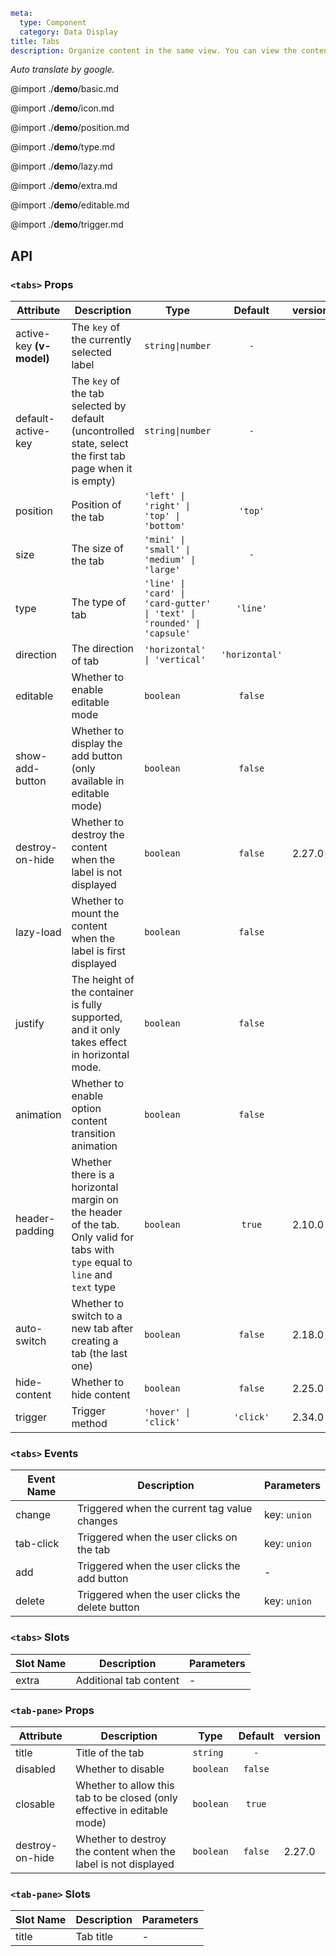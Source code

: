 ```yaml
meta:
  type: Component
  category: Data Display
title: Tabs
description: Organize content in the same view. You can view the content of one view at a time, and you can switch tabs to view other content.
```

*Auto translate by google.*

@import ./__demo__/basic.md

@import ./__demo__/icon.md

@import ./__demo__/position.md

@import ./__demo__/type.md

@import ./__demo__/lazy.md

@import ./__demo__/extra.md

@import ./__demo__/editable.md

@import ./__demo__/trigger.md

## API


### `<tabs>` Props

|Attribute|Description|Type|Default|version|
|---|---|---|:---:|:---|
|active-key **(v-model)**|The `key` of the currently selected label|`string\|number`|`-`||
|default-active-key|The `key` of the tab selected by default (uncontrolled state, select the first tab page when it is empty)|`string\|number`|`-`||
|position|Position of the tab|`'left' \| 'right' \| 'top' \| 'bottom'`|`'top'`||
|size|The size of the tab|`'mini' \| 'small' \| 'medium' \| 'large'`|`-`||
|type|The type of tab|`'line' \| 'card' \| 'card-gutter' \| 'text' \| 'rounded' \| 'capsule'`|`'line'`||
|direction|The direction of tab|`'horizontal' \| 'vertical'`|`'horizontal'`||
|editable|Whether to enable editable mode|`boolean`|`false`||
|show-add-button|Whether to display the add button (only available in editable mode)|`boolean`|`false`||
|destroy-on-hide|Whether to destroy the content when the label is not displayed|`boolean`|`false`|2.27.0|
|lazy-load|Whether to mount the content when the label is first displayed|`boolean`|`false`||
|justify|The height of the container is fully supported, and it only takes effect in horizontal mode.|`boolean`|`false`||
|animation|Whether to enable option content transition animation|`boolean`|`false`||
|header-padding|Whether there is a horizontal margin on the header of the tab. Only valid for tabs with `type` equal to `line` and `text` type|`boolean`|`true`|2.10.0|
|auto-switch|Whether to switch to a new tab after creating a tab (the last one)|`boolean`|`false`|2.18.0|
|hide-content|Whether to hide content|`boolean`|`false`|2.25.0|
|trigger|Trigger method|`'hover' \| 'click'`|`'click'`|2.34.0|
### `<tabs>` Events

|Event Name|Description|Parameters|
|---|---|---|
|change|Triggered when the current tag value changes|key: `union`|
|tab-click|Triggered when the user clicks on the tab|key: `union`|
|add|Triggered when the user clicks the add button|-|
|delete|Triggered when the user clicks the delete button|key: `union`|
### `<tabs>` Slots

|Slot Name|Description|Parameters|
|---|---|---|
|extra|Additional tab content|-|




### `<tab-pane>` Props

|Attribute|Description|Type|Default|version|
|---|---|---|:---:|:---|
|title|Title of the tab|`string`|`-`||
|disabled|Whether to disable|`boolean`|`false`||
|closable|Whether to allow this tab to be closed (only effective in editable mode)|`boolean`|`true`||
|destroy-on-hide|Whether to destroy the content when the label is not displayed|`boolean`|`false`|2.27.0|
### `<tab-pane>` Slots

|Slot Name|Description|Parameters|
|---|---|---|
|title|Tab title|-|


